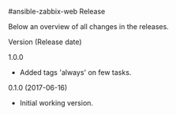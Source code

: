 #ansible-zabbix-web Release

Below an overview of all changes in the releases.

Version (Release date)

1.0.0

  * Added tags 'always' on few tasks.

0.1.0   (2017-06-16)

  * Initial working version.
